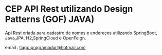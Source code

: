 # CEP API Rest utilizando Design Patterns (GOF) JAVA)
Api Rest criada para cadastro de nomes e endereços utilizando SpringBoot, Java,JPA, H2,SpringCloud e OpenFeign.

email : tiago.programador@hotmail.com
